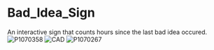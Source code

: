 # Bad_Idea_Sign
An interactive sign that counts hours since the last bad idea occured.
![P1070358](https://github.com/retrobuiltRyan/Bad_Idea_Sign/assets/68818321/14667cec-ee16-4582-97a5-421d2d5f7b19)
![CAD](https://github.com/retrobuiltRyan/Bad_Idea_Sign/assets/68818321/3338570c-0466-4044-af92-de46409bb78d)
![P1070267](https://github.com/retrobuiltRyan/Bad_Idea_Sign/assets/68818321/2c04d64c-7c32-4934-b739-cb6a3b5b42e4)
